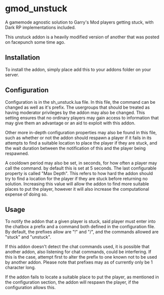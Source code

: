 # gmod_unstuck
A gamemode agnostic solution to Garry's Mod players getting stuck, with Dark RP implementations included.

This unstuck addon is a heavily modified version of another that was posted on facepunch some time ago.

## Installation
To install the addon, simply place add this to your addons folder on your server.

## Configuration
Configuration is in the sh_unstuck.lua file. In this file, the command can be changed as well as it's prefix. The usergroups that should be treated as having moderator privileges by the addon may also be changed. This setting ensures that no ordinary players may gain access to information that may give them an advantage or an aid to exploit with this addon.

Other more in-depth configuration properties may also be found in this file, such as whether or not the addon should respawn a player if it fails in its attempts to find a suitable location to place the player if they are stuck, and the wait duration between the notification of this and the player being respawned.

A cooldown period may also be set, in seconds, for how often a player may call the command. by default this is set at 5 seconds. The last configurable property is called "Max Depth". This refers to how hard the addon should try to find a location for the player if they are stuck before returning no solution. Increasing this value will allow the addon to find more suitable places to put the player, however it will also increase the computational expense of doing so.

## Usage
To notify the addon that a given player is stuck, said player must enter into the chatbox a prefix and a command both defined in the configuration file. By default, the prefixes allow are "!" and "/", and the commands allowed are "stuck" and "unstuck". 

If this addon doesn't detect the chat commands used, it is possible that another addon, also listening for chat commands, could be interfering. If this is the case, attempt first to alter the prefix to one known not to be used by another addon. Please note that prefixes may as of currently only be 1 character long.

If the addon fails to locate a suitable place to put the player, as mentioned in the configuration section, the addon will respawn the player, if the configuration allows this.
